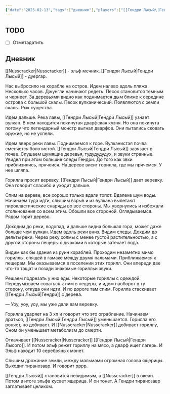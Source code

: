 ```yaml
---
{"date":"2025-02-13","tags":["дневник"],"players":["[[Гендри Лысый\|Гендри Лысый]]","[[Nusscracker\|Nusscracker]]"],"campaign":"Oneshots/IslandOfTheLizardGod","world-date":null,"world-time-start":null,"dg-publish":true,"previous-session":null,"next-session":null,"permalink":"/13-fevralya-2025/","dgPassFrontmatter":true}
---
```



## TODO
- [ ] Отметадатить

## Дневник
[[Nusscracker\|Nusscracker]] - эльф мечник.
[[Гендри Лысый\|Гендри Лысый]] - дуергар. 

Нас выбросило на корабле на остров. Идем налево вдоль пляжа. Несколько часов. Джунгли начинают редеть. Песок становится темным и чернеет. За деревьями видно как поднимается дым ближе к середине острова с большой скалы. Песок вулканический. Появляются с земли скалы. Рык существа. 

Идем дальше. Река лавы, [[Гендри Лысый\|Гендри Лысый]] узнает вулкан. В нем находится покинутая дварфская кузня. Но она покинута потому что легендарный монстр выгнал дварфов. Они пытались сковать оружие, но не успели. 

Идем вверх реки лавы. Поднимаемся к горе. Вулканистая почва сменяется болотистой. [[Гендри Лысый\|Гендри Лысый]] завязает в почве. Слушаем шумящие деревья, тудудудудух, и звуки странные. Увидел при этом большие следы Гендри. До того как звки приблизились, прячеися. На дереве висит горилла, где мы прячемся. У нее шляпа. 

Горилла просит веревку. [[Гендри Лысый\|Гендри Лысый]] дает веревку. Она говорит спасибо и уходит дальше. 

Спим на дереве, все хорошо только вдали топот. Вдалеке шум воды. Начинаем туда идти, слышим взрыв и из вулкана вылетают пирокластические снаряды во все стороны. Мы увернулись и избежали столкнования со всем этим. Обошли все стороной. Оглядываемся. Рядом горит дерево. 

Доходим до реки, водопад, и дальше видна большая гора, может даже больше чем вулкан. Идем вдоль реки вниз. Видим следы. Дохдим до дельты реки. Через реку холмы с менее густой растительностью, а с другой стороны пещеры с дырками в которые затекает вода. 

Видим как бы здания из руин кораблей. Проходим незаметно мимо гориллы, спящей в гамаке между двумя пальмами. Приближаемся к пещерам. Мы оказываемся в поселении этих горилл. Они впереди две что-то тащат и позади знакомые горилльи звуки. 

Решаем подрезать у них еды. Некоторые гориллы с одеждой. Передумываем соваться к ним в пещеры, и идем наоборот в ту сторону, откуда они идти.  И по дороге там спим. Горилла стаскивает [[Гендри Лысый\|Гендри]] с дерева. 

— Уоу, уоу, уоу, мы уже дали вам веревку. 

Горилла ударяет на 3 хп и говорит что это ограбление. Начинаем драться, [[Гендри Лысый\|Гендри Лысый]] уменьшается. Горилла его роняет, но добивает. И [[Nusscracker\|Nusscracker]] добивает гориллу, Сном он уменьшает метаболизм до смерти. 

Откачивает [[Nusscracker\|Nusscracker]] [[Гендри Лысый\|Гендри Лысого]]. И потом эльф режет гориллу на мясо, а дварф ищет лагерь. И Эльф находит 10 серебряных монет.

Слышим дрожание земли, между мальмами огромная голова ящерицы. Выходит тиранозавр. И говорит рррр. 

[[Гендри Лысый]] становится невидимым, а [[Nusscracker]] в океан. Потом в итоге эльфа кусает ящерица. И он тонет. А Гендри тиранозавр заглатывает целиком. 